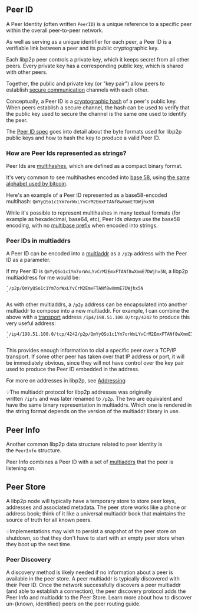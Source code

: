 Peer ID 
--------

A Peer Identity (often written `PeerID`) is a unique reference to a specific peer within the overall peer-to-peer network.

As well as serving as a unique identifier for each peer, a Peer ID is a verifiable link between a peer and its public cryptographic key.

Each libp2p peer controls a private key, which it keeps secret from all other peers. Every private key has a corresponding public key, which is shared with other peers.

Together, the public and private key (or "key pair") allow peers to establish [secure communication](https://docs.libp2p.io/concepts/secure-comm/overview/) channels with each other.

Conceptually, a Peer ID is a [cryptographic hash](https://en.wikipedia.org/wiki/Cryptographic_hash_function) of a peer's public key. When peers establish a secure channel, the hash can be used to verify that the public key used to secure the channel is the same one used to identify the peer.

The [Peer ID spec](https://github.com/libp2p/specs/blob/master/peer-ids/peer-ids.md) goes into detail about the byte formats used for libp2p public keys and how to hash the key to produce a valid Peer ID.


### How are Peer Ids represented as strings? 

Peer Ids are [multihashes](https://docs.libp2p.io/concepts/appendix/glossary#multihash), which are defined as a compact binary format.

It's very common to see multihashes encoded into [base 58](https://en.wikipedia.org/wiki/Base58), using [the same alphabet used by bitcoin](https://en.bitcoinwiki.org/wiki/Base58#Alphabet_Base58).

Here's an example of a Peer ID represented as a base58-encoded multihash: `QmYyQSo1c1Ym7orWxLYvCrM2EmxFTANf8wXmmE7DWjhx5N`

While it's possible to represent multihashes in many textual formats (for example as hexadecimal, base64, etc), Peer Ids *always* use the base58 encoding, with no [multibase prefix](https://github.com/multiformats/multibase) when encoded into strings.


### Peer IDs in multiaddrs 

A Peer ID can be encoded into a [multiaddr](https://docs.libp2p.io/concepts/appendix/glossary#multiaddr) as a `/p2p` address with the Peer ID as a parameter.

If my Peer ID is `QmYyQSo1c1Ym7orWxLYvCrM2EmxFTANf8wXmmE7DWjhx5N`, a libp2p multiaddress for me would be:

```
`/p2p/QmYyQSo1c1Ym7orWxLYvCrM2EmxFTANf8wXmmE7DWjhx5N
`
```

As with other multiaddrs, a `/p2p` address can be encapsulated into another multiaddr to compose into a new multiaddr. For example, I can combine the above with a [transport](https://docs.libp2p.io/concepts/transports/overview/) address `/ip4/198.51.100.0/tcp/4242` to produce this very useful address:

```
`/ip4/198.51.100.0/tcp/4242/p2p/QmYyQSo1c1Ym7orWxLYvCrM2EmxFTANf8wXmmE7DWjhx5N
`
```

This provides enough information to dial a specific peer over a TCP/IP transport. If some other peer has taken over that IP address or port, it will be immediately obvious, since they will not have control over the key pair used to produce the Peer ID embedded in the address.

For more on addresses in libp2p, see [Addressing](https://docs.libp2p.io/concepts/fundamentals/addressing/)

💡The multiaddr protocol for libp2p addresses was originally written `/ipfs` and was later renamed to `/p2p`. The two are equivalent and have the same binary representation in multiaddrs. Which one is rendered in the string format depends on the version of the multiaddr library in use.


Peer Info 
----------

Another common libp2p data structure related to peer identity is the `PeerInfo` structure.

Peer Info combines a Peer ID with a set of [multiaddrs](https://docs.libp2p.io/concepts/appendix/glossary#multiaddr) that the peer is listening on.

Peer Store 
-----------

A libp2p node will typically have a temporary store to store peer keys, addresses and associated metadata. The peer store works like a phone or address book; think of it like a universal multiaddr book that maintains the source of truth for all known peers.

💡Implementations may wish to persist a snapshot of the peer store on shutdown, so that they don't have to start with an empty peer store when they boot up the next time.

### Peer Discovery 

A discovery method is likely needed if no information about a peer is available in the peer store. A peer multiaddr is typically discovered with their Peer ID. Once the network successfully discovers a peer multiaddr (and able to establish a connection), the peer discovery protocol adds the Peer Info and multiaddr to the Peer Store. Learn more about how to discover un-{known, identified} peers on the peer routing guide.